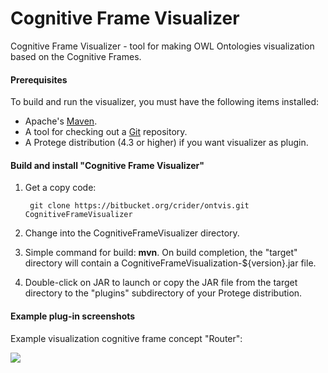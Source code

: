 # Cognitive Frame Visualizer
Cognitive Frame Visualizer - tool for making OWL Ontologies visualization based on the Cognitive Frames.

#### Prerequisites

To build and run the visualizer, you must have the following items installed:

+ Apache's [Maven](http://maven.apache.org/index.html).
+ A tool for checking out a [Git](http://git-scm.com/) repository.
+ A Protege distribution (4.3 or higher) if you want visualizer as plugin.


#### Build and install "Cognitive Frame Visualizer"

1. Get a copy code:

        git clone https://bitbucket.org/crider/ontvis.git CognitiveFrameVisualizer
    
2. Change into the CognitiveFrameVisualizer directory.

3. Simple command for build: **mvn**.  On build completion, the "target" directory will contain a CognitiveFrameVisualization-${version}.jar file.

4. Double-click on JAR to launch or copy the JAR file from the target directory to the "plugins" subdirectory of your Protege distribution.

#### Example plug-in screenshots
Example visualization cognitive frame concept "Router":

![](http://static1.keep4u.ru/2015/08/08/Pic6.png)
